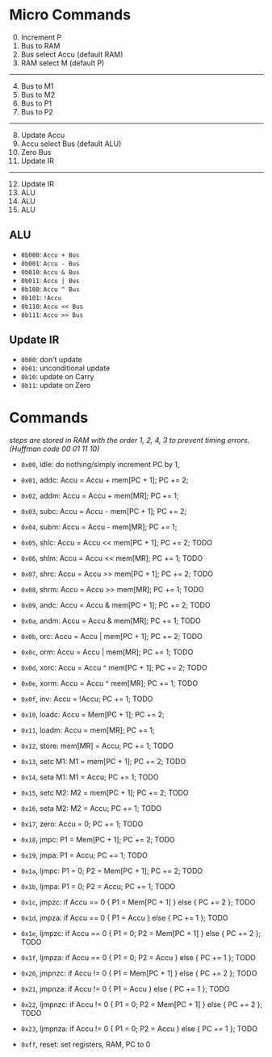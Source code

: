 # Micro Commands

0. Increment P
1. Bus to RAM
2. Bus select Accu (default RAM)
3. RAM select M (default P)

---
4. Bus to M1
5. Bus to M2
6. Bus to P1
7. Bus to P2
---
8. Update Accu
9. Accu select Bus (default ALU)
10. Zero Bus
11. Update IR
---
12. Update IR
13. ALU
14. ALU
15. ALU

## ALU

- `0b000`: `Accu + Bus`
- `0b001`: `Accu - Bus`
- `0b010`: `Accu & Bus`
- `0b011`: `Accu | Bus`
- `0b100`: `Accu ^ Bus`
- `0b101`: `!Accu`
- `0b110`: `Accu << Bus`
- `0b111`: `Accu >> Bus`

## Update IR

- `0b00`: don't update
- `0b01`: unconditional update
- `0b10`: update on Carry
- `0b11`: update on Zero

# Commands

*steps are stored in RAM with the order 1, 2, 4, 3 to prevent timing errors. (Huffman code 00 01 11 10)*

- `0x00`, idle: do nothing/simply increment PC by 1,
- `0x01`, addc: Accu = Accu + mem[PC + 1]; PC += 2;
- `0x02`, addm: Accu = Accu + mem[MR]; PC += 1;
- `0x03`, subc: Accu = Accu - mem[PC + 1]; PC += 2;
- `0x04`, subm: Accu = Accu - mem[MR]; PC += 1;
- `0x05`, shlc: Accu = Accu << mem[PC + 1]; PC += 2; TODO
- `0x06`, shlm: Accu = Accu << mem[MR]; PC += 1; TODO
- `0x07`, shrc: Accu = Accu >> mem[PC + 1]; PC += 2; TODO
- `0x08`, shrm: Accu = Accu >> mem[MR]; PC += 1; TODO
- `0x09`, andc: Accu = Accu & mem[PC + 1]; PC += 2; TODO
- `0x0a`, andm: Accu = Accu & mem[MR]; PC += 1; TODO
- `0x0b`, orc: Accu = Accu | mem[PC + 1]; PC += 2; TODO
- `0x0c`, orm: Accu = Accu | mem[MR]; PC += 1; TODO
- `0x0d`, xorc: Accu = Accu ^ mem[PC + 1]; PC += 2; TODO
- `0x0e`, xorm: Accu = Accu ^ mem[MR]; PC += 1; TODO
- `0x0f`, inv: Accu = !Accu; PC += 1; TODO

- `0x10`, loadc: Accu = Mem[PC + 1]; PC += 2;
- `0x11`, loadm: Accu = mem[MR]; PC += 1;
- `0x12`, store: mem[MR] = Accu; PC += 1; TODO
- `0x13`, setc M1: M1 = mem[PC + 1]; PC += 2; TODO
- `0x14`, seta M1: M1 = Accu; PC += 1; TODO
- `0x15`, setc M2: M2 = mem[PC + 1]; PC += 2; TODO
- `0x16`, seta M2: M2 = Accu; PC += 1; TODO
- `0x17`, zero: Accu = 0; PC += 1; TODO

- `0x18`, jmpc: P1 = Mem[PC + 1]; PC += 2; TODO
- `0x19`, jmpa: P1 = Accu; PC += 1; TODO
- `0x1a`, ljmpc: P1 = 0; P2 = Mem[PC + 1]; PC += 2; TODO
- `0x1b`, ljmpa: P1 = 0; P2 = Accu; PC += 1; TODO
- `0x1c`, jmpzc: if Accu == 0 { P1 = Mem[PC + 1] } else { PC += 2 }; TODO
- `0x1d`, jmpza: if Accu == 0 { P1 = Accu } else { PC += 1 }; TODO
- `0x1e`, ljmpzc: if Accu == 0 { P1 = 0; P2 = Mem[PC + 1] } else { PC += 2 }; TODO
- `0x1f`, ljmpza: if Accu == 0 { P1 = 0; P2 = Accu } else { PC += 1 }; TODO
- `0x20`, jmpnzc: if Accu != 0 { P1 = Mem[PC + 1] } else { PC += 2 }; TODO
- `0x21`, jmpnza: if Accu != 0 { P1 = Accu } else { PC += 1 }; TODO
- `0x22`, ljmpnzc: if Accu != 0 { P1 = 0; P2 = Mem[PC + 1] } else { PC += 2 }; TODO
- `0x23`, ljmpnza: if Accu != 0 { P1 = 0; P2 = Accu } else { PC += 1 }; TODO

- `0xff`, reset: set registers, RAM, PC to 0